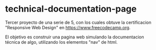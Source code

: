 # technical-documentation-page
Tercer proyecto de una serie de 5, con los cuales obtuve la certificacion "Responsive Web Design" en https://www.freecodecamp.org.

El objetivo es construir una pagina web simulando la documentacion técnica de algo, utilizando los elementos "nav" de html.